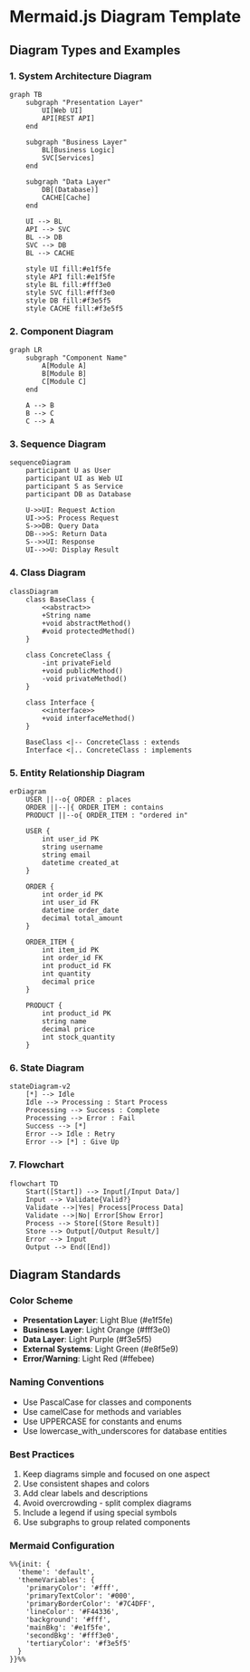 # Mermaid.js Diagram Template

## Diagram Types and Examples

### 1. System Architecture Diagram

```mermaid
graph TB
    subgraph "Presentation Layer"
        UI[Web UI]
        API[REST API]
    end
    
    subgraph "Business Layer"
        BL[Business Logic]
        SVC[Services]
    end
    
    subgraph "Data Layer"
        DB[(Database)]
        CACHE[Cache]
    end
    
    UI --> BL
    API --> SVC
    BL --> DB
    SVC --> DB
    BL --> CACHE
    
    style UI fill:#e1f5fe
    style API fill:#e1f5fe
    style BL fill:#fff3e0
    style SVC fill:#fff3e0
    style DB fill:#f3e5f5
    style CACHE fill:#f3e5f5
```

### 2. Component Diagram

```mermaid
graph LR
    subgraph "Component Name"
        A[Module A]
        B[Module B]
        C[Module C]
    end
    
    A --> B
    B --> C
    C --> A
```

### 3. Sequence Diagram

```mermaid
sequenceDiagram
    participant U as User
    participant UI as Web UI
    participant S as Service
    participant DB as Database
    
    U->>UI: Request Action
    UI->>S: Process Request
    S->>DB: Query Data
    DB-->>S: Return Data
    S-->>UI: Response
    UI-->>U: Display Result
```

### 4. Class Diagram

```mermaid
classDiagram
    class BaseClass {
        <<abstract>>
        +String name
        +void abstractMethod()
        #void protectedMethod()
    }
    
    class ConcreteClass {
        -int privateField
        +void publicMethod()
        -void privateMethod()
    }
    
    class Interface {
        <<interface>>
        +void interfaceMethod()
    }
    
    BaseClass <|-- ConcreteClass : extends
    Interface <|.. ConcreteClass : implements
```

### 5. Entity Relationship Diagram

```mermaid
erDiagram
    USER ||--o{ ORDER : places
    ORDER ||--|{ ORDER_ITEM : contains
    PRODUCT ||--o{ ORDER_ITEM : "ordered in"
    
    USER {
        int user_id PK
        string username
        string email
        datetime created_at
    }
    
    ORDER {
        int order_id PK
        int user_id FK
        datetime order_date
        decimal total_amount
    }
    
    ORDER_ITEM {
        int item_id PK
        int order_id FK
        int product_id FK
        int quantity
        decimal price
    }
    
    PRODUCT {
        int product_id PK
        string name
        decimal price
        int stock_quantity
    }
```

### 6. State Diagram

```mermaid
stateDiagram-v2
    [*] --> Idle
    Idle --> Processing : Start Process
    Processing --> Success : Complete
    Processing --> Error : Fail
    Success --> [*]
    Error --> Idle : Retry
    Error --> [*] : Give Up
```

### 7. Flowchart

```mermaid
flowchart TD
    Start([Start]) --> Input[/Input Data/]
    Input --> Validate{Valid?}
    Validate -->|Yes| Process[Process Data]
    Validate -->|No| Error[Show Error]
    Process --> Store[(Store Result)]
    Store --> Output[/Output Result/]
    Error --> Input
    Output --> End([End])
```

## Diagram Standards

### Color Scheme
- **Presentation Layer**: Light Blue (#e1f5fe)
- **Business Layer**: Light Orange (#fff3e0)
- **Data Layer**: Light Purple (#f3e5f5)
- **External Systems**: Light Green (#e8f5e9)
- **Error/Warning**: Light Red (#ffebee)

### Naming Conventions
- Use PascalCase for classes and components
- Use camelCase for methods and variables
- Use UPPERCASE for constants and enums
- Use lowercase_with_underscores for database entities

### Best Practices
1. Keep diagrams simple and focused on one aspect
2. Use consistent shapes and colors
3. Add clear labels and descriptions
4. Avoid overcrowding - split complex diagrams
5. Include a legend if using special symbols
6. Use subgraphs to group related components

### Mermaid Configuration
```mermaid
%%{init: {
  'theme': 'default',
  'themeVariables': {
    'primaryColor': '#fff',
    'primaryTextColor': '#000',
    'primaryBorderColor': '#7C4DFF',
    'lineColor': '#F44336',
    'background': '#fff',
    'mainBkg': '#e1f5fe',
    'secondBkg': '#fff3e0',
    'tertiaryColor': '#f3e5f5'
  }
}}%%
```
